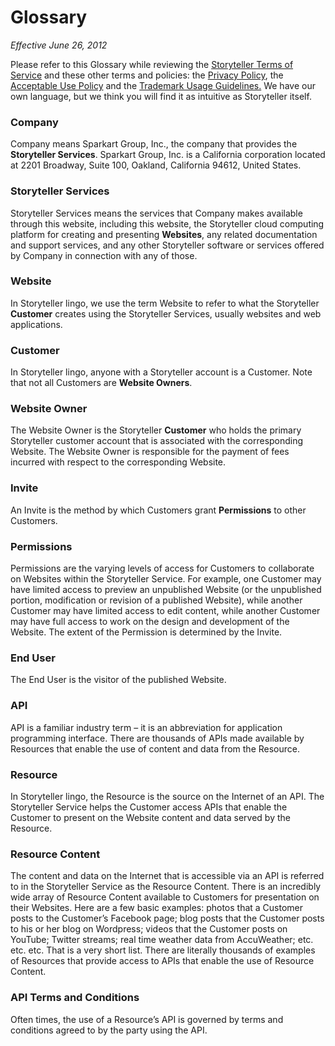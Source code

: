 # Glossary

_Effective June 26, 2012_

Please refer to this Glossary while reviewing the [Storyteller Terms of Service][1] and these other terms and policies: the [Privacy Policy][2], the [Acceptable Use Policy][3] and the [Trademark Usage Guidelines.][4] We have our own language, but we think you will find it as intuitive as Storyteller itself.

### Company

Company means Sparkart Group, Inc., the company that provides the **Storyteller Services**. Sparkart Group, Inc. is a California corporation located at 2201 Broadway, Suite 100, Oakland, California 94612, United States.

### Storyteller Services

Storyteller Services means the services that Company makes available through this website, including this website, the Storyteller cloud computing platform for creating and presenting **Websites**, any related documentation and support services, and any other Storyteller software or services offered by Company in connection with any of those.

### Website

In Storyteller lingo, we use the term Website to refer to what the Storyteller **Customer** creates using the Storyteller Services, usually websites and web applications.

### Customer

In Storyteller lingo, anyone with a Storyteller account is a Customer. Note that not all Customers are **Website Owners**.

### Website Owner

The Website Owner is the Storyteller **Customer** who holds the primary Storyteller customer account that is associated with the corresponding Website. The Website Owner is responsible for the payment of fees incurred with respect to the corresponding Website.

### Invite

An Invite is the method by which Customers grant **Permissions** to other Customers.

### Permissions

Permissions are the varying levels of access for Customers to collaborate on Websites within the Storyteller Service. For example, one Customer may have limited access to preview an unpublished Website (or the unpublished portion, modification or revision of a published Website), while another Customer may have limited access to edit content, while another Customer may have full access to work on the design and development of the Website. The extent of the Permission is determined by the Invite.

### End User

The End User is the visitor of the published Website.

### API

API is a familiar industry term – it is an abbreviation for application programming interface. There are thousands of APIs made available by Resources that enable the use of content and data from the Resource.

### Resource

In Storyteller lingo, the Resource is the source on the Internet of an API. The Storyteller Service helps the Customer access APIs that enable the Customer to present on the Website content and data served by the Resource.

### Resource Content

The content and data on the Internet that is accessible via an API is referred to in the Storyteller Service as the Resource Content. There is an incredibly wide array of Resource Content available to Customers for presentation on their Websites. Here are a few basic examples: photos that a Customer posts to the Customer’s Facebook page; blog posts that the Customer posts to his or her blog on Wordpress; videos that the Customer posts on YouTube; Twitter streams; real time weather data from AccuWeather; etc. etc. etc. That is a very short list. There are literally thousands of examples of Resources that provide access to APIs that enable the use of Resource Content.

### API Terms and Conditions

Often times, the use of a Resource’s API is governed by terms and conditions agreed to by the party using the API.


[1]: /terms-of-service
[2]: /privacy-policy
[3]: /acceptable-use-policy
[4]: /trademark-usage-guidelines